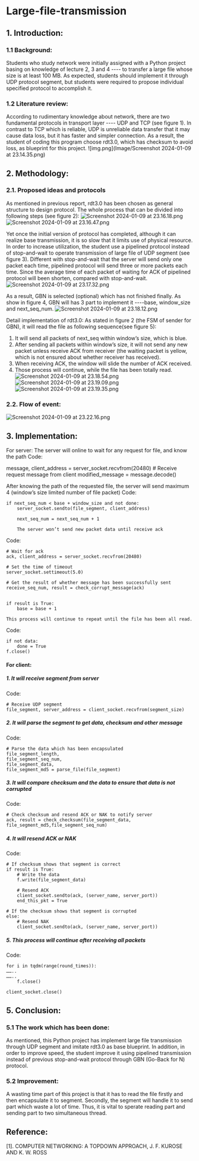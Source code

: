 # Large-file-transmission

## 1.	Introduction:
### 1.1	Background:
Students who study
network were initially assigned with a Python project basing on knowledge of lecture 2, 3 and 4 ---- to transfer a large file whose size is at least 100 MB. As expected, students should implement it through UDP protocol segment, but students were required to propose individual specified protocol to accomplish it. 


### 1.2	Literature review:
According to rudimentary knowledge about network, there are two fundamental protocols in transport layer ---- UDP and TCP (see figure 1). In contrast to TCP which is reliable, UDP is unreliable data transfer that it may cause data loss, but it has faster and simpler connection. As a result, the student of coding this program choose rdt3.0, which has checksum to avoid loss, as blueprint for this project.
![img.png](Image/Screenshot 2024-01-09 at 23.14.35.png)

## 2.	Methodology:
### 2.1. Proposed ideas and protocols
As mentioned in previous report, rdt3.0 has been chosen as general structure to design protocol. The whole process that can be divided into following steps (see figure 2):
![Screenshot 2024-01-09 at 23.16.18.png](Image/Screenshot%202024-01-09%20at%2023.16.18.png)
![Screenshot 2024-01-09 at 23.16.47.png](Image/Screenshot%202024-01-09%20at%2023.16.47.png)

Yet once the initial version of protocol has completed, although it can realize base transmission, it is so slow that it limits use of physical resource. In order to increase utilization, the student use a pipelined protocol instead of stop-and-wait to operate transmission of large file of UDP segment (see figure 3). Different with stop-and-wait that the server will send only one packet each time, pipelined protocol will send three or more packets each time. Since the average time of each packet of waiting for ACK of pipelined protocol will been shorten, compared with stop-and-wait.
![Screenshot 2024-01-09 at 23.17.32.png](Image/Screenshot%202024-01-09%20at%2023.17.32.png)

As a result, GBN is selected (optional) which has not finished finally. As show in figure 4, GBN will has 3 part to implement it ----base, window_size and next_seq_num.
![Screenshot 2024-01-09 at 23.18.12.png](Image/Screenshot%202024-01-09%20at%2023.18.12.png)

Detail implementation of rdt3.0:
As stated in figure 2 (the FSM of sender for GBN), it will read the file as following sequence(see figure 5):
1.	It will send all packets of next_seq within window’s size, which is blue.
2.	After sending all packets within window’s size, it will not send any new packet unless receive ACK from receiver (the waiting packet is yellow, which is not ensured about whether receiver has received).
3.	When receiving ACK, the window will slide the number of ACK received.
4.	Those process will continue, while the file has been totally read.
![Screenshot 2024-01-09 at 23.18.54.png](Image/Screenshot%202024-01-09%20at%2023.18.54.png)
![Screenshot 2024-01-09 at 23.19.09.png](Image/Screenshot%202024-01-09%20at%2023.19.09.png)
![Screenshot 2024-01-09 at 23.19.35.png](Image/Screenshot%202024-01-09%20at%2023.19.35.png)

### 2.2. Flow of event:
![Screenshot 2024-01-09 at 23.22.16.png](Image/Screenshot%202024-01-09%20at%2023.22.16.png)
## 3. Implementation:
For server:
	The server will online to wait for any request for file, and know the path
Code:

message, client_address = server_socket.recvfrom(20480)  # Receive request message from client
modified_message = message.decode()

After knowing the path of the requested file, the server will send maximum 4 (window’s size limited number of file packet)
Code:

    if next_seq_num < base + window_size and not done:
        server_socket.sendto(file_segment, client_address)

        next_seq_num = next_seq_num + 1

	    The server won’t send new packet data until receive ack
Code:

    # Wait for ack
    ack, client_address = server_socket.recvfrom(20480)

    # Set the time of timeout
    server_socket.settimeout(5.0)

    # Get the result of whether message has been successfully sent
    receive_seq_num, result = check_corrupt_message(ack)

   
    if result is True:
        base = base + 1

	This process will continue to repeat until the file has been all read.
Code:

    if not data:
        done = True
    f.close()


#### For client:
##### 1. It will receive segment from server

Code:

    # Receive UDP segment
    file_segment, server_address = client_socket.recvfrom(segment_size)

##### 2. It will parse the segment to get data, checksum and other message
Code:

    # Parse the data which has been encapsulated
    file_segment_length, 
    file_segment_seq_num,
    file_segment_data, 
    file_segment_md5 = parse_file(file_segment)

##### 3. It will compare checksum and the data to ensure that data is not corrupted
Code:

    # Check checksum and resend ACK or NAK to notify server
    ack, result = check_checksum(file_segment_data, file_segment_md5,file_segment_seq_num)

##### 4. It will resend ACK or NAK
Code:
	
    # If checksum shows that segment is correct
    if result is True:
        # Write the data
        f.write(file_segment_data)
    
        # Resend ACK
        client_socket.sendto(ack, (server_name, server_port))
        end_this_pkt = True

    # If the checksum shows that segment is corrupted
    else:
        # Resend NAK
        client_socket.sendto(ack, (server_name, server_port))

##### 5. This process will continue after receiving all packets
Code:
    
    for i in tqdm(range(round_times)):
    ……..
    ……..
        f.close()

    client_socket.close()

## 5. Conclusion:
### 5.1 The work which has been done:
As mentioned, this Python project has implement large file transmission through UDP segment and imitate rdt3.0 as base blueprint. In addition, in order to improve speed, the student improve it using pipelined transmission instead of previous stop-and-wait protocol through GBN (Go-Back for N) protocol.

### 5.2 Improvement:
A wasting time part of this project is that it has to read the file firstly and then encapsulate it to segment. Secondly, the segment will handle it to send part which waste a lot of time.
Thus, it is vital to sperate reading part and sending part to two simultaneous thread.

## Reference:
[1]. COMPUTER NETWORKING: A TOPDOWN APPROACH, J. F. KUROSE AND K. W. ROSS 
